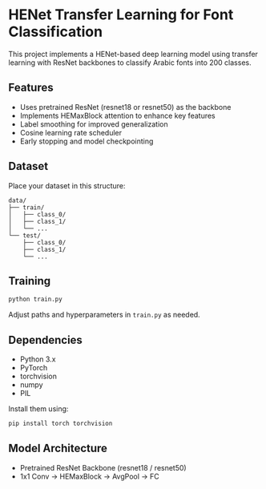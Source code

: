 
# HENet Transfer Learning for Font Classification

This project implements a HENet-based deep learning model using transfer learning with ResNet backbones to classify Arabic fonts into 200 classes.

## Features
- Uses pretrained ResNet (resnet18 or resnet50) as the backbone
- Implements HEMaxBlock attention to enhance key features
- Label smoothing for improved generalization
- Cosine learning rate scheduler
- Early stopping and model checkpointing

## Dataset
Place your dataset in this structure:

```
data/
├── train/
│   ├── class_0/
│   ├── class_1/
│   └── ...
└── test/
    ├── class_0/
    ├── class_1/
    └── ...
```

## Training

```bash
python train.py
```

Adjust paths and hyperparameters in `train.py` as needed.

## Dependencies
- Python 3.x
- PyTorch
- torchvision
- numpy
- PIL

Install them using:

```bash
pip install torch torchvision
```

## Model Architecture

- Pretrained ResNet Backbone (resnet18 / resnet50)
- 1x1 Conv → HEMaxBlock → AvgPool → FC


